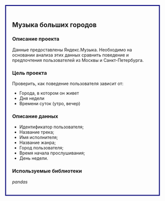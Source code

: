 <div style="border:solid navy 3px; padding: 20px">
<h2>Музыка больших городов </h2>

### Описание проекта

Данные предоставлены Яндекс.Музыка. Необходимо на основании анализа этих данных сравнить поведение и предпочтения пользователей из Москвы и Санкт-Петербурга.
    
### Цель проекта
    
Проверить, как поведение пользователя зависит от:

* Города, в котором он живет
* Дня недели
* Времени суток (утро, вечер)

### Описание данных

* Идентификатор пользователя;
* Название трека;
* Имя исполнителя;
* Название жанра;
* Город пользователя;
* Время начала прослушивания;
* День недели.

### Используемые библиотеки

_pandas_
